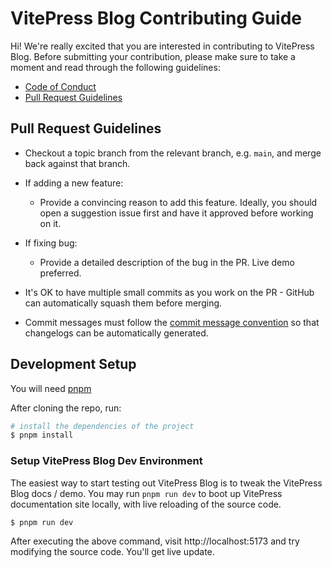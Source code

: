 # VitePress Blog Contributing Guide

Hi! We're really excited that you are interested in contributing to VitePress Blog. Before submitting your contribution, please make sure to take a moment and read through the following guidelines:

- [Code of Conduct](https://github.com/vuejs/vue/blob/dev/.github/CODE_OF_CONDUCT.md)
- [Pull Request Guidelines](#pull-request-guidelines)

## Pull Request Guidelines

- Checkout a topic branch from the relevant branch, e.g. `main`, and merge back against that branch.

- If adding a new feature:

  - Provide a convincing reason to add this feature. Ideally, you should open a suggestion issue first and have it approved before working on it.

- If fixing bug:

  - Provide a detailed description of the bug in the PR. Live demo preferred.

- It's OK to have multiple small commits as you work on the PR - GitHub can automatically squash them before merging.

- Commit messages must follow the [commit message convention](./commit-convention.md) so that changelogs can be automatically generated.

## Development Setup

You will need [pnpm](https://pnpm.io)

After cloning the repo, run:

```sh
# install the dependencies of the project
$ pnpm install
```

### Setup VitePress Blog Dev Environment

The easiest way to start testing out VitePress Blog is to tweak the VitePress Blog docs / demo. You may run `pnpm run dev` to boot up VitePress documentation site locally, with live reloading of the source code.

```sh
$ pnpm run dev
```

After executing the above command, visit http://localhost:5173 and try modifying the source code. You'll get live update.
